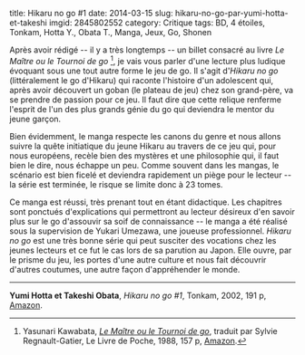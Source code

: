 title: Hikaru no go #1
date: 2014-03-15
slug: hikaru-no-go-par-yumi-hotta-et-takeshi
imgid: 2845802552
category: Critique
tags: BD, 4 étoiles, Tonkam, Hotta Y., Obata T., Manga, Jeux, Go, Shonen

Après avoir rédigé -- il y a très longtemps -- un billet consacré au livre *Le Maître ou le Tournoi de go* [^RF:Kawabata_1988], je vais vous parler d'une lecture plus ludique évoquant sous une tout autre forme le jeu de go. Il s'agit d'*Hikaru no go* (littéralement le go d'Hikaru) qui raconte l'histoire d'un adolescent qui, après avoir découvert un goban (le plateau de jeu) chez son grand-père, va se prendre de passion pour ce jeu. Il faut dire que cette relique renferme l'esprit de l'un des plus grands génie du go qui deviendra le mentor du jeune garçon.

Bien évidemment, le manga respecte les canons du genre et nous allons suivre la quête initiatique du jeune Hikaru au travers de ce jeu qui, pour nous européens, recèle bien des mystères et une philosophie qui, il faut bien le dire, nous échappe un peu. Comme souvent dans les mangas, le scénario est bien ficelé et deviendra rapidement un piège pour le lecteur -- la série est terminée, le risque se limite donc à 23 tomes.

Ce manga est réussi, très prenant tout en étant didactique. Les chapitres sont ponctués d'explications qui permettront au lecteur désireux d'en savoir plus sur le go d'assouvir sa soif de connaissance -- le manga a été réalisé sous la supervision de Yukari Umezawa, une joueuse professionnel. *Hikaru no go* est une très bonne série qui peut susciter des vocations chez les jeunes lecteurs et ce fut le cas lors de sa parution au Japon. Elle ouvre, par le prisme du jeu, les portes d'une autre culture et nous fait découvrir d'autres coutumes, une autre façon d'appréhender le monde.

***

**Yumi Hotta et Takeshi Obata**, *Hikaru no go #1*, Tonkam, 2002, 191 p, [Amazon](http://www.amazon.fr/dp/2845802552/?tag=aubonroman-21).

[^RF:Kawabata_1988]: Yasunari Kawabata, *[Le Maître ou le Tournoi de go][LK_1]*, traduit par Sylvie Regnault-Gatier, Le Livre de Poche, 1988, 157 p, [Amazon](http://www.amazon.fr/dp/2253046736/?tag=aubonroman-21).

[LK_1]: {filename}/le_maitre_ou_le_tournoi_de_go.md